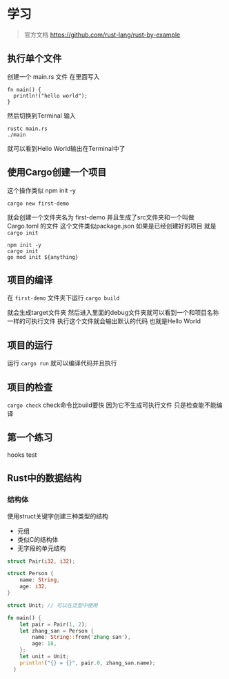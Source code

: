 # 学习

> 官方文档
> https://github.com/rust-lang/rust-by-example


## 执行单个文件

创建一个 main.rs 文件
在里面写入
```
fn main() {
  println!("hello world");
}
```

然后切换到Terminal 输入 
```
rustc main.rs
./main
```

就可以看到Hello World输出在Terminal中了



## 使用Cargo创建一个项目

这个操作类似 npm init -y

`cargo new first-demo`


就会创建一个文件夹名为 first-demo 
并且生成了src文件夹和一个叫做Cargo.toml 的文件
这个文件类似package.json
如果是已经创建好的项目 就是 `cargo init`

```shell
npm init -y
cargo init
go mod init ${anything}
```
## 项目的编译
在 `first-demo` 文件夹下运行 `cargo build`

就会生成target文件夹
然后进入里面的debug文件夹就可以看到一个和项目名称一样的可执行文件
执行这个文件就会输出默认的代码 也就是Hello World

## 项目的运行
运行 `cargo run` 就可以编译代码并且执行

## 项目的检查
`cargo check`
check命令比build要快
因为它不生成可执行文件
只是检查能不能编译

## 第一个练习

hooks test

## Rust中的数据结构


### 结构体
使用struct关键字创建三种类型的结构
- 元组
- 类似C的结构体
- 无字段的单元结构

```Rust
struct Pair(i32, i32);

struct Person {
    name: String,
    age: i32,
}

struct Unit; // 可以在泛型中使用

fn main() {
    let pair = Pair(1, 2);
    let zhang_san = Person {
        name: String::from('zhang san'),
        age: 18,
    };
    let unit = Unit;
    println!("{} = {}", pair.0, zhang_san.name);
  }
```
